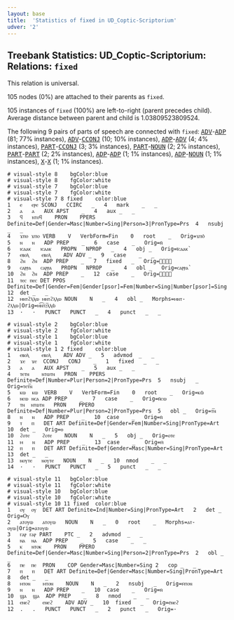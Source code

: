 ```yaml
---
layout: base
title:  'Statistics of fixed in UD_Coptic-Scriptorium'
udver: '2'
---
```


## Treebank Statistics: UD_Coptic-Scriptorium: Relations: `fixed`

This relation is universal.

105 nodes (0%) are attached to their parents as `fixed`.

105 instances of `fixed` (100%) are left-to-right (parent precedes child).
Average distance between parent and child is 1.03809523809524.

The following 9 pairs of parts of speech are connected with `fixed`: <tt><a href="cop_scriptorium-pos-ADV.html">ADV</a></tt>-<tt><a href="cop_scriptorium-pos-ADP.html">ADP</a></tt> (81; 77% instances), <tt><a href="cop_scriptorium-pos-ADV.html">ADV</a></tt>-<tt><a href="cop_scriptorium-pos-CCONJ.html">CCONJ</a></tt> (10; 10% instances), <tt><a href="cop_scriptorium-pos-ADP.html">ADP</a></tt>-<tt><a href="cop_scriptorium-pos-ADV.html">ADV</a></tt> (4; 4% instances), <tt><a href="cop_scriptorium-pos-PART.html">PART</a></tt>-<tt><a href="cop_scriptorium-pos-CCONJ.html">CCONJ</a></tt> (3; 3% instances), <tt><a href="cop_scriptorium-pos-PART.html">PART</a></tt>-<tt><a href="cop_scriptorium-pos-NOUN.html">NOUN</a></tt> (2; 2% instances), <tt><a href="cop_scriptorium-pos-PART.html">PART</a></tt>-<tt><a href="cop_scriptorium-pos-PART.html">PART</a></tt> (2; 2% instances), <tt><a href="cop_scriptorium-pos-ADP.html">ADP</a></tt>-<tt><a href="cop_scriptorium-pos-ADP.html">ADP</a></tt> (1; 1% instances), <tt><a href="cop_scriptorium-pos-ADP.html">ADP</a></tt>-<tt><a href="cop_scriptorium-pos-NOUN.html">NOUN</a></tt> (1; 1% instances), <tt><a href="cop_scriptorium-pos-X.html">X</a></tt>-<tt><a href="cop_scriptorium-pos-X.html">X</a></tt> (1; 1% instances).


~~~ conllu
# visual-style 8	bgColor:blue
# visual-style 8	fgColor:white
# visual-style 7	bgColor:blue
# visual-style 7	fgColor:white
# visual-style 7 8 fixed	color:blue
1	ⲉ	ⲉⲣⲉ	SCONJ	CCIRC	_	4	mark	_	_
2	ⲁ	ⲁ	AUX	APST	_	4	aux	_	_
3	ϥ	ⲛⲧⲟϥ	PRON	PPERS	Definite=Def|Gender=Masc|Number=Sing|Person=3|PronType=Prs	4	nsubj	_	_
4	ϫⲡⲟ	ϫⲡⲟ	VERB	V	VerbForm=Fin	0	root	_	Orig=ϫⲡⲟ̂
5	ⲛ	ⲛ	ADP	PREP	_	6	case	_	Orig=ⲛ̄
6	ⲓⲥⲁⲁⲕ	ⲓⲥⲁⲁⲕ	PROPN	NPROP	_	4	obj	_	Orig=ⲓ̈ⲥⲁⲁⲕ`
7	ⲉⲃⲟⲗ	ⲉⲃⲟⲗ	ADV	ADV	_	9	case	_	_
8	ϩⲛ	ϩⲛ	ADP	PREP	_	7	fixed	_	Orig=ϩ︤ⲛ︥
9	ⲥⲁⲣⲣⲁ	ⲥⲁⲣⲣⲁ	PROPN	NPROP	_	4	obl	_	Orig=ⲥⲁⲣⲣⲁ`
10	ϩⲛ	ϩⲛ	ADP	PREP	_	12	case	_	Orig=ϩ︤ⲛ︥
11	ⲧⲉⲥ	ⲡⲉⲥ	DET	PPOS	Definite=Def|Gender=Fem|Gender[psor]=Fem|Number=Sing|Number[psor]=Sing|Person=3|Poss=Yes|PronType=Prs	12	det	_	_
12	ⲙⲛⲧϩⲗⲗⲱ	ⲙⲛⲧϩⲗⲗⲱ	NOUN	N	_	4	obl	_	Morphs=ⲙⲛⲧ-ϩⲗⲗⲱ|Orig=ⲙ︤ⲛ︦ⲧ︥ϩ︤ⲗ︥ⲗⲱ̂
13	·	·	PUNCT	PUNCT	_	4	punct	_	_

~~~


~~~ conllu
# visual-style 2	bgColor:blue
# visual-style 2	fgColor:white
# visual-style 1	bgColor:blue
# visual-style 1	fgColor:white
# visual-style 1 2 fixed	color:blue
1	ⲉⲃⲟⲗ	ⲉⲃⲟⲗ	ADV	ADV	_	5	advmod	_	_
2	ϫⲉ	ϫⲉ	CCONJ	CONJ	_	1	fixed	_	_
3	ⲁ	ⲁ	AUX	APST	_	5	aux	_	_
4	ⲧⲉⲧⲛ	ⲛⲧⲱⲧⲛ	PRON	PPERS	Definite=Def|Number=Plur|Person=2|PronType=Prs	5	nsubj	_	Orig=ⲧⲉⲧ︤ⲛ︥
5	ⲕⲱ	ⲕⲱ	VERB	V	VerbForm=Fin	0	root	_	Orig=ⲕⲱ̂
6	ⲛⲥⲱ	ⲛⲥⲁ	ADP	PREP	_	7	case	_	Orig=ⲛ̄ⲥⲱ
7	ⲧⲛ	ⲛⲧⲱⲧⲛ	PRON	PPERO	Definite=Def|Number=Plur|Person=2|PronType=Prs	5	obl	_	Orig=ⲧ︤ⲛ︥
8	ⲛ	ⲛ	ADP	PREP	_	10	case	_	Orig=ⲛ̄
9	ⲧ	ⲡ	DET	ART	Definite=Def|Gender=Fem|Number=Sing|PronType=Art	10	det	_	Orig=ⲑ
10	ϩⲟⲧⲉ	ϩⲟⲧⲉ	NOUN	N	_	5	obj	_	Orig=ⲟⲧⲉ
11	ⲙ	ⲛ	ADP	PREP	_	13	case	_	Orig=ⲙ̄
12	ⲡ	ⲡ	DET	ART	Definite=Def|Gender=Masc|Number=Sing|PronType=Art	13	det	_	_
13	ⲛⲟⲩⲧⲉ	ⲛⲟⲩⲧⲉ	NOUN	N	_	10	nmod	_	_
14	·	·	PUNCT	PUNCT	_	5	punct	_	_

~~~


~~~ conllu
# visual-style 11	bgColor:blue
# visual-style 11	fgColor:white
# visual-style 10	bgColor:blue
# visual-style 10	fgColor:white
# visual-style 10 11 fixed	color:blue
1	ⲟⲩ	ⲟⲩ	DET	ART	Definite=Ind|Number=Sing|PronType=Art	2	det	_	Orig=Ⲟⲩ
2	ⲁⲧⲟⲩⲱ	ⲁⲧⲟⲩⲱ	NOUN	N	_	0	root	_	Morphs=ⲁⲧ-ⲟⲩⲱ|Orig=ⲁ̇ⲧⲟⲩⲱ̇
3	ⲅⲁⲣ	ⲅⲁⲣ	PART	PTC	_	2	advmod	_	_
4	ⲛⲁ	ⲛⲁ	ADP	PREP	_	5	case	_	_
5	ⲕ	ⲛⲧⲟⲕ	PRON	PPERO	Definite=Def|Gender=Masc|Number=Sing|Person=2|PronType=Prs	2	obl	_	_
6	ⲡⲉ	ⲡⲉ	PRON	COP	Gender=Masc|Number=Sing	2	cop	_	_
7	ⲡ	ⲡ	DET	ART	Definite=Def|Gender=Masc|Number=Sing|PronType=Art	8	det	_	_
8	ⲙⲧⲟⲛ	ⲙⲧⲟⲛ	NOUN	N	_	2	nsubj	_	Orig=ⲙ̇ⲧⲟⲛ
9	ⲛ	ⲛ	ADP	PREP	_	10	case	_	Orig=ⲛ̇
10	ϣⲁ	ϣⲁ	ADP	PREP	_	8	nmod	_	_
11	ⲉⲛⲉϩ	ⲉⲛⲉϩ	ADV	ADV	_	10	fixed	_	Orig=ⲉ̇ⲛⲉϩ
12	.	.	PUNCT	PUNCT	_	2	punct	_	Orig=·

~~~


